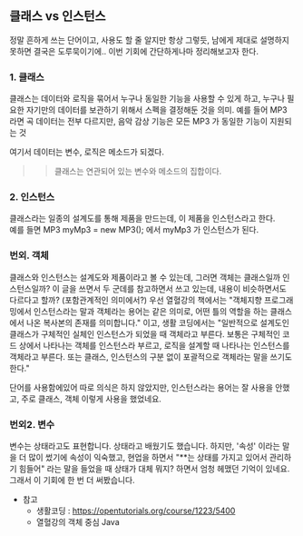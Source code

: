 ## 클래스 vs 인스턴스

정말 흔하게 쓰는 단어이고, 사용도 할 줄 알지만 항상 그렇듯, 남에게 제대로 설명하지 못하면 결국은 도루묵이기에.. 이번 기회에 간단하게나마 정리해보고자 한다.

### 1. 클래스
클래스는 데이터와 로직을 묶어서 누구나 동일한 기능을 사용할 수 있게 하고, 누구나 필요한 자기만의 데이터를 보관하기 위해서 스펙을 결정해둔 것을 의미. 예를 들어 MP3 라면 곡 데이터는 전부 다르지만, 음악 감상 기능은 모든 MP3 가 동일한 기능이 지원되는 것

여기서 데이터는 변수, 로직은 메소드가 되겠다.

>> 클래스는 연관되어 있는 변수와 메소드의 집합이다. 

### 2. 인스턴스
클래스라는 일종의 설계도를 통해 제품을 만드는데, 이 제품을 인스턴스라고 한다. <br/> 예를 들면 MP3 myMp3 = new MP3(); 에서 myMp3 가 인스턴스가 된다.

### 번외. 객체
클래스와 인스턴스는 설계도와 제품이라고 볼 수 있는데, 그러면 객체는 클래스일까 인스턴스일까? 
이 글을 쓰면서 두 군데를 참고하면서 쓰고 있는데, 내용이 비슷하면서도 다르다고 할까? (포함관계적인 의미에서?)
우선 열혈강의 책에서는 "객체지향 프로그래밍에서 인스턴스라는 말과 객체라는 용어는 같은 의미로, 어떤 틀의 역할을 하는 클래스에서 나온 복사본의 존재를 의미합니다."
이고, 생활 코딩에서는 "일반적으로 설계도인 클래스가 구체적인 실체인 인스턴스가 되었을 때 객체라고 부른다. 보통은 구체적인 코드 상에서 나타나는 객체를 인스턴스라 부르고, 로직을 설계할 때 나타나는 인스턴스를 객체라고 부른다. 또는 클래스, 인스턴스의 구분 없이 포괄적으로 객체라는 말을 쓰기도 한다."

단어를 사용함에있어 따로 의식은 하지 않았지만, 인스턴스라는 용어는 잘 사용을 안했고, 주로 클래스, 객체 이렇게 사용을 했었네요.

### 번외2. 변수
변수는 상태라고도 표현합니다.
상태라고 배웠기도 했습니다. 하지만, '속성' 이라는 말을 더 많이 썼기에 속성이 익숙했고, 현업을 하면서 "**는 상태를 가지고 있어서 관리하기 힘들어" 라는 말을 들었을 때 상태가 대체 뭐지? 하면서 엄청 헤맸던 기억이 있네요. 그래서 이 기회에 한 번 더 써봤습니다.


- 참고  
  - 생활코딩 : https://opentutorials.org/course/1223/5400
  - 열혈강의 객체 중심 Java 

